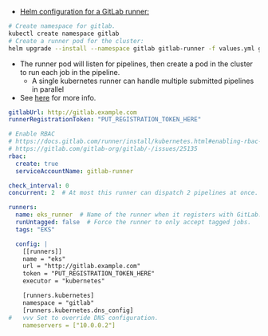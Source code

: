 
- [Helm configuration for a GitLab runner:](https://docs.gitlab.com/runner/install/kubernetes.html)
```bash
# Create namespace for gitlab.
kubectl create namespace gitlab
# Create a runner pod for the cluster:
helm upgrade --install --namespace gitlab gitlab-runner -f values.yml gitlab/gitlab-runner
```
- The runner pod will listen for pipelines, then create a pod in the cluster to run each job in the pipeline.
  - A single kubernetes runner can handle multiple submitted pipelines in parallel
- See [here](https://docs.gitlab.com/runner/executors/kubernetes.html) for more info.
```yaml
gitlabUrl: http://gitlab.example.com
runnerRegistrationToken: "PUT_REGISTRATION_TOKEN_HERE"

# Enable RBAC
# https://docs.gitlab.com/runner/install/kubernetes.html#enabling-rbac-support
# https://gitlab.com/gitlab-org/gitlab/-/issues/25135
rbac:
  create: true
  serviceAccountName: gitlab-runner

check_interval: 0
concurrent: 2  # At most this runner can dispatch 2 pipelines at once.

runners:
  name: eks_runner  # Name of the runner when it registers with GitLab.
  runUntagged: false  # Force the runner to only accept tagged jobs.
  tags: "EKS"

  config: |
    [[runners]]
    name = "eks"
    url = "http://gitlab.example.com"
    token = "PUT_REGISTRATION_TOKEN_HERE"
    executor = "kubernetes"

    [runners.kubernetes]                                                                                                                                                   
    namespace = "gitlab"
    [runners.kubernetes.dns_config]
#   vvv Set to override DNS configuration.
    nameservers = ["10.0.0.2"]  
 ```
